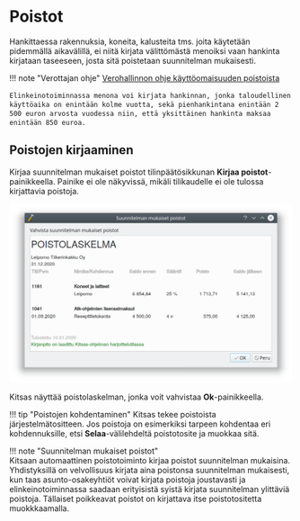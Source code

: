 # Poistot

Hankittaessa rakennuksia, koneita, kalusteita tms. joita käytetään pidemmällä aikavälillä, ei niitä kirjata välittömästä menoiksi vaan hankinta kirjataan taseeseen, josta sitä poistetaan suunnitelman mukaisesti.

!!! note "Verottajan ohje"
    [Verohallinnon ohje käyttöomaisuuden poistoista](https://www.vero.fi/yritykset-ja-yhteisot/tietoa-yritysverotuksesta/tuloverotus/liikkeen-tai-ammatinharjoittaja/poistot-k%C3%A4ytt%C3%B6omaisuudesta/)
    
    Elinkeinotoiminnassa menona voi kirjata hankinnan, jonka taloudellinen käyttöaika on enintään kolme vuotta, sekä pienhankintana enintään 2 500 euron arvosta vuodessa niin, että yksittäinen hankinta maksaa enintään 850 euroa.

## Poistojen kirjaaminen

Kirjaa suunnitelman mukaiset poistot tilinpäätösikkunan **Kirjaa poistot**-painikkeella. Painike ei ole näkyvissä, mikäli tilikaudelle ei ole tulossa kirjattavia poistoja.

![](poistolaskelma.png)

Kitsas näyttää poistolaskelman, jonka voit vahvistaa **Ok**-painikkeella.

!!! tip "Poistojen kohdentaminen"
    Kitsas tekee poistoista järjestelmätositteen. Jos poistoja on esimerkiksi tarpeen kohdentaa eri kohdennuksille, etsi **Selaa**-välilehdeltä poistotosite ja muokkaa sitä.

!!! note "Suunnitelman mukaiset poistot"    
    Kitsaan automaattinen poistotoiminto kirjaa poistot suunnitelman mukaisina. Yhdistyksillä on velvollisuus kirjata aina poistonsa suunnitelman mukaisesti, kun taas asunto-osakeyhtiöt voivat kirjata poistoja joustavasti ja elinkeinotoiminnassa saadaan erityisistä syistä kirjata suunnitelman ylittäviä poistoja. Tällaiset poikkeavat poistot on kirjattava itse poistotositetta muokkkaamalla.
